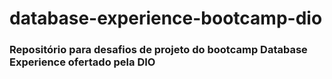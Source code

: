# database-experience-bootcamp-dio
### Repositório para desafios de projeto do bootcamp Database Experience ofertado pela DIO
